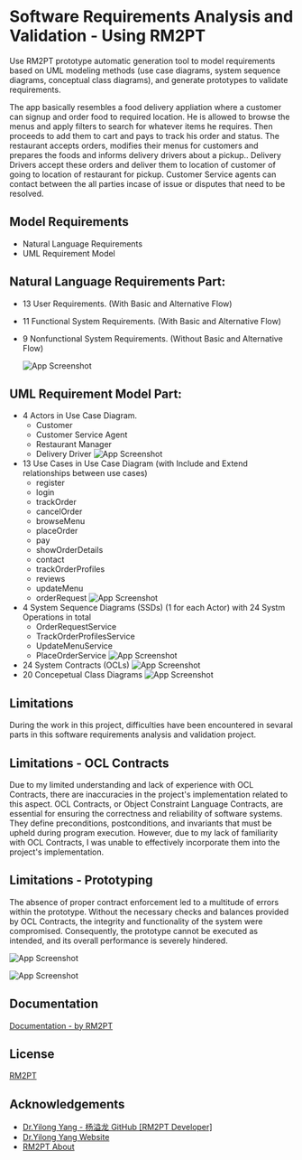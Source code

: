 
# Software Requirements Analysis and Validation - Using RM2PT

Use RM2PT prototype automatic generation tool to model requirements based on UML modeling methods (use case diagrams, system sequence diagrams, conceptual class diagrams), and generate prototypes to validate requirements.

The app basically resembles a food delivery appliation where a customer can signup and order food to required location. He is allowed to browse the menus and apply filters to search for whatever items he requires. Then proceeds to add them to cart and pays to track his order and status. The restaurant accepts orders, modifies their menus for customers and prepares the foods and informs delivery drivers about a pickup.. Delivery Drivers accept these orders and deliver them to location of customer of going to location of restaurant for pickup. Customer Service agents can contact between the all parties incase of issue or disputes that need to be resolved.
## Model Requirements
- Natural Language Requirements 
- UML Requirement Model
## Natural Language Requirements Part:
- 13 User Requirements. (With Basic and Alternative Flow)
- 11 Functional System Requirements. (With Basic and Alternative Flow)
- 9 Nonfunctional System Requirements. (Without Basic and Alternative Flow)

    ![App Screenshot]([https://via.placeholder.com/468x300?text=App+Screenshot+Here](https://pasteboard.co/Sb2w3Iks40Am.png))
## UML Requirement Model Part:
- 4 Actors in Use Case Diagram.
    - Customer
    - Customer Service Agent
    - Restaurant Manager
    - Delivery Driver
    ![App Screenshot](https://via.placeholder.com/468x300?text=App+Screenshot+Here)
- 13 Use Cases in Use Case Diagram (with Include and Extend relationships between use cases)
    - register
    - login
    - trackOrder
    - cancelOrder
    - browseMenu
    - placeOrder
    - pay
    - showOrderDetails
    - contact
    - trackOrderProfiles
    - reviews
    - updateMenu
    - orderRequest
    ![App Screenshot](https://via.placeholder.com/468x300?text=App+Screenshot+Here)
- 4 System Sequence Diagrams (SSDs) (1 for each Actor) with 24 Systm Operations in total
    - OrderRequestService
    - TrackOrderProfilesService
    - UpdateMenuService
    - PlaceOrderService
    ![App Screenshot](https://via.placeholder.com/468x300?text=App+Screenshot+Here)
- 24 System Contracts (OCLs)
    ![App Screenshot](https://via.placeholder.com/468x300?text=App+Screenshot+Here)
- 20 Concepetual Class Diagrams
    ![App Screenshot](https://via.placeholder.com/468x300?text=App+Screenshot+Here)
## Limitations
During the work in this project, difficulties have been encountered in sevaral parts in this software requirements analysis and validation project.

## Limitations - OCL Contracts
Due to my limited understanding and lack of experience with OCL Contracts, there are inaccuracies in the project's implementation related to this aspect.
OCL Contracts, or Object Constraint Language Contracts, are essential for ensuring the correctness and reliability of software systems. They define preconditions, postconditions, and invariants that must be upheld during program execution. However, due to my lack of familiarity with OCL Contracts, I was unable to effectively incorporate them into the project's implementation.


## Limitations - Prototyping
The absence of proper contract enforcement led to a multitude of errors within the prototype. Without the necessary checks and balances provided by OCL Contracts, the integrity and functionality of the system were compromised. Consequently, the prototype cannot be executed as intended, and its overall performance is severely hindered.

![App Screenshot](https://via.placeholder.com/468x300?text=App+Screenshot+Here)

![App Screenshot](https://via.placeholder.com/468x300?text=App+Screenshot+Here)


## Documentation

[Documentation - by RM2PT](https://rm2pt.com/doc/dev/eclipsemda)


## License

[RM2PT](https://rm2pt.com/)


## Acknowledgements

 - [Dr.Yilong Yang - 杨溢龙 GitHub [RM2PT Developer]](https://github.com/yylonly)
 - [Dr.Yilong Yang Website](https://yilong.io/)
 - [RM2PT About](https://rm2pt.com/about/)

